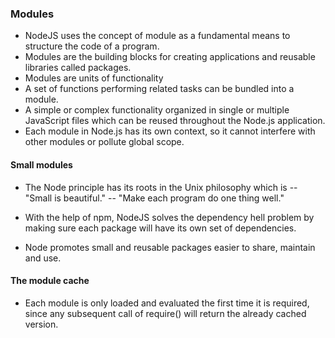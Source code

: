 ### Modules

- NodeJS uses the concept of module as a fundamental means to structure the code of a program.
- Modules are the building blocks for creating applications and reusable libraries called packages.
- Modules are units of functionality
- A set of functions performing related tasks can be bundled into a module.
- A simple or complex functionality organized in single or multiple JavaScript files which can be reused throughout the Node.js application.
- Each module in Node.js has its own context, so it cannot interfere with other modules or pollute global scope.

#### Small modules

- The Node principle has its roots in the Unix philosophy which is
-- "Small is beautiful."
-- "Make each program do one thing well."

- With the help of npm, NodeJS solves the dependency hell problem by making sure each package will have its own set of dependencies.
- Node promotes small and reusable packages easier to share, maintain and use.


#### The module cache

- Each module is only loaded and evaluated the first time it is required, since any subsequent call of require() will return the already cached version.
